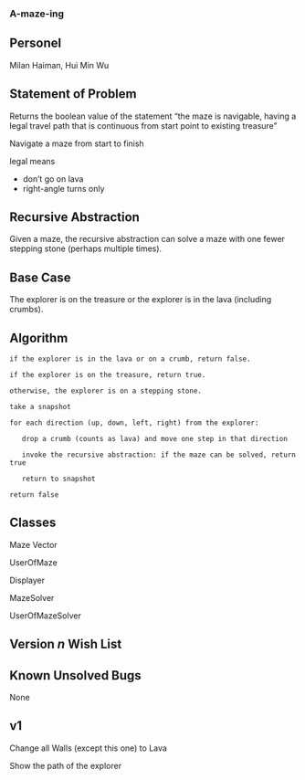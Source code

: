 ### A-maze-ing
## Personel
Milan Haiman, Hui Min Wu
## Statement of Problem
Returns the boolean value of the statement “the maze is navigable, having a legal travel path that is continuous from start point to existing treasure”

Navigate a maze from start to finish

legal means
- don’t go on lava
- right-angle turns only

## Recursive Abstraction
Given a maze, the recursive abstraction can solve a maze with one fewer stepping stone (perhaps multiple times).

## Base Case
The explorer is on the treasure or the explorer is in the lava (including crumbs).

## Algorithm
```
if the explorer is in the lava or on a crumb, return false.

if the explorer is on the treasure, return true.

otherwise, the explorer is on a stepping stone.

take a snapshot

for each direction (up, down, left, right) from the explorer:
  
   drop a crumb (counts as lava) and move one step in that direction
  
   invoke the recursive abstraction: if the maze can be solved, return true
  
   return to snapshot

return false
```

## Classes
Maze Vector

UserOfMaze

Displayer

MazeSolver

UserOfMazeSolver


## Version *n* Wish List

## Known Unsolved Bugs

None

## v1
Change all Walls (except this one) to Lava

Show the path of the explorer


